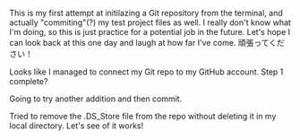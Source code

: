 This is my first attempt at initilazing a Git repository from the terminal, and actually "commiting"(?) my test project files as well.
I really don't know what I'm doing, so this is just practice for a potential job in the future.
Let's hope I can look back at this one day and laugh at how far I've come.
頑張ってください！ 

Looks like I managed to connect my Git repo to my GitHub account. Step 1 complete?

Going to try another addition and then commit.

Tried to remove the .DS_Store file from the repo without deleting it in my local directory. Let's see of it works!